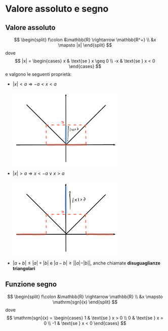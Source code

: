 # Valore assoluto e segno

## Valore assoluto

$$
\begin{split}
f\colon &\mathbb{R} \rightarrow \mathbb{R^+} \\
&x \mapsto |x|
\end{split}
$$
dove
$$
|x| =
\begin{cases}
x & \text{se } x \geq 0 \\
-x & \text{se } x < 0
\end{cases}
$$
e valgono le seguenti proprietà:

- $|x| < a \Rightarrow -a < x < a$

	![Intervallo di y minori di a](assets/01.png)

- $|x| > a \Rightarrow x < -a \lor x > a$

	![Intervallo di y maggiori di a](assets/02.png)

- $|a + b| \leq |a| + |b|$ e $|a - b| \geq ||a| - |b||$, anche chiamate **disuguaglianze triangolari**

## Funzione segno

$$
\begin{split}
f\colon &\mathbb{R} \rightarrow \mathbb{R} \\
&x \mapsto \mathrm{sgn}(x)
\end{split}
$$
dove
$$
\mathrm{sgn}(x) =
\begin{cases}
1 & \text{se } x > 0 \\
0 & \text{se } x = 0 \\
-1 & \text{se } x < 0
\end{cases}
$$
